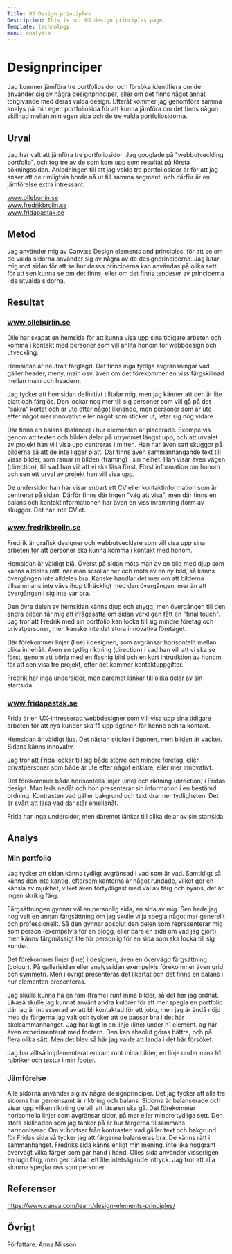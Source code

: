 ```yaml
---
Title: 03 Design principles
Description: This is our 03 design principles page.
Template: technology
menu: analysis
---
```


# Designprinciper

Jag kommer jämföra tre portfoliosidor och försöka identifiera om de använder sig av några designprinciper, eller om det finns något annat tongivande med deras valda design. Efteråt kommer jag genomföra samma analys på min egen portfoliosida för att kunna jämföra om det finns någon skillnad mellan min egen sida och de tre valda portfoliosidorna.

Urval
-----------------------

Jag har valt att jämföra tre portfoliosidor. Jag googlade på "webbutveckling portfolio", och tog tre av de som kom upp som resultat på första sökningssidan. Anledningen till att jag valde tre portfoliosidor är för att jag anser att de rimligtvis borde nå ut till samma segment, och därför är en jämförelse extra intressant.

www.olleburlin.se <br>
www.fredrikbrolin.se <br>
www.fridapastak.se

Metod
-----------------------

Jag använder mig av Canva:s Design elements and principles, för att se om de valda sidorna använder sig av några av de designprinciperna. Jag lutar mig mot sidan för att se hur dessa principerna kan användas på olika sett för att sen kunna se om det finns, eller om det finns tendeser av principerna i de utvalda sidorna.

Resultat
-----------------------

### www.olleburlin.se
Olle har skapat en hemsida för att kunna visa upp sina tidigare arbeten och komma i kontakt med personer som vill anlita honom för webbdesign och utveckling. 

Hemsidan är neutralt färglagd. Det finns inga tydlga avgränsningar vad gäller header, meny, main osv, även om det förekommer en viss färgskillnad mellan main och headern.

Jag tycker att hemsidan definitivt tilltalar mig, men jag känner att den är lite platt och färglös. Den lockar nog mer till sig personer som vill gå på det "säkra" kortet och är ute efter något liknande, men personer som är ute efter något mer innovativt eller något som sticker ut, letar sig nog vidare.

Där finns en balans (balance) i hur elementen är placerade. Exempelvis genom att texten och bilden delar på utrymmet längst upp, och att urvalet av projekt han vill visa upp centreras i mitten. Han har även satt skuggor på bilderna så att de inte ligger platt. Där finns även sammanhängande text till vissa bilder, som ramar in bilden (framing) i sin helhet. Han visar även vägen (direction), till vad han vill att vi ska läsa först. Först information om honom och sen ett urval av projekt han vill visa upp.

De undersidor han har visar enbart ett CV eller kontaktinformation som är centrerat på sidan. Därför finns där ingen "väg att visa", men där finns en balans och kontaktinformationen har även en viss inramning iform av skuggor. Det har inte CV:et.


### www.fredrikbrolin.se
Fredrik är grafisk designer och webbutvecklare som vill visa upp sina arbeten för att personer ska kunna komma i kontakt med honom.

Hemsidan är väldigt blå. Överst på sidan möts man av en bild med djup som känns alldeles rätt, när man scrollar ner och möts av en ny bild, så känns övergången inte alldeles bra. Kanske handlar det mer om att bilderna tillsammans inte vävs ihop tillräckligt med den övergången, mer än att övergången i sig inte var bra. 

Den övre delen av hemsidan känns djup och snygg, men övergången till den andra bilden får mig att ifrågasätta om sidan verkligen fått en "final touch". Jag tror att Fredrik med sin portfolio kan locka till sig mindre företag och privatpersoner, men kanske inte det stora innovativa företaget.

Där förekommer linjer (line) i designen, som avgränsar horisontellt mellan olika innehåll. Även en tydlig riktning (direction) i vad han vill att vi ska se först, genom att börja med en flashig bild och en kort intrudktion av honom, för att sen visa tre projekt, efter det kommer kontaktuppgifter. 

Fredrik har inga undersidor, men däremot länkar till olika delar av sin startsida.


### www.fridapastak.se
Frida är en UX-intresserad webbdesigner som vill visa upp sina tidigare arbeten för att nya kunder ska få upp ögonen för henne och ta kontakt.

Hemsidan är väldigt ljus. Det nästan sticker i ögonen, men bilden är vacker. Sidans känns innovativ.

Jag tror att Frida lockar till sig både större och mindre företag, eller privatpersoner som både är ute efter något enklare, eller mer innovativt.

Det förekommer både horisontella linjer (line) och riktning (direction) i Fridas design. Man leds nedåt och hon presenterar sin information i en bestämd ordning. Kontrasten vad gäller bakgrund och text drar ner tydligheten. Det är svårt att läsa vad där står emellanåt.

Frida har inga undersidor, men däremot länkar till olika delar av sin startsida.

Analys
-----------------------

### Min portfolio

Jag tycker att sidan känns tydligt avgränsad i vad som är vad. Samtidigt så känns den inte kantig, eftersom kanterna är något rundade, vilket ger en känsla av mjukhet, vilket även förtydligast med val av färg och nyans, det är ingen skrikig färg.

Färgsättningen gynnar väl en personlig sida, en sida av mig. Sen hade jag nog valt en annan färgsättning om jag skulle vilja spegla något mer generellt och professionellt. Så den gynnar absolut den delen som representerar mig som person (exempelvis för en blogg, eller bara en sida om vad jag gjort), men känns färgmässigt lite för personlig för en sida som ska locka till sig kunder. 

Det förekommer linjer (line) i designen, även en övervägd färgsättning (colour). På gallerisidan eller analyssidan exempelvis förekommer även grid och symmetri. Men i övrigt presenteras det likartat och det finns en balans i hur elementen presenteras.

Jag skulle kunna ha en ram (frame) runt mina bilder, så det har jag ordnat. Likaså skulle jag kunnat använt andra kulörer för att mer spegla en portfolio där jag är intresserad av att bli kontaktad för ett jobb, men jag är ändå nöjd med de färgerna jag valt och tycker att de passar bra i det här skolsammanhanget. Jag har lagt in en linje (line) under h1 element. ag har även experimenterat med footern. Den kan absolut göras bättre, och på flera olika sätt. Men det blev så här jag valde att landa i det här försöket. 

Jag har alltså implementerat en ram runt mina bilder, en linje under mina h1 rubriker och textur i min footer. 

### Jämförelse

Alla sidorna använder sig av några designprinciper. Det jag tycker att alla tre sidorna har gemensamt är riktning och balans. Sidorna är balanserade och visar upp vilken riktning de vill att läsaren ska gå. Det förekommer horisontella linjer som avgränsar sidor, på mer eller mindre tydliga sett. Den stora skillnaden som jag tänker på är hur färgerna tillsammans harmoniserar. Om vi bortser från kontrasten vad gäller text och bakgrund för Fridas sida så tycker jag att färgerna balanseras bra. De känns rätt i sammanhanget. Fredriks sida känns enligt min mening, inte lika noggrant övervägt vilka färger som går hand i hand. Olles sida använder visserligen en lugn färg, men ger nästan ett lite intetsägande intryck. Jag tror att alla sidorna speglar oss som personer.  


Referenser
-----------------------

https://www.canva.com/learn/design-elements-principles/

Övrigt
-----------------------

Författare: Anna Nilsson